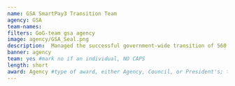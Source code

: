 ```yaml
---
name: GSA SmartPay3 Transition Team
agency: GSA
team-names:
filters: GoG-team gsa agency
image: agency/GSA_Seal.png
description:  Managed the successful government-wide transition of 560 participating organizations to the largest, most innovative government charge card and related payment services program worldwide. Their work increases customers’ refund earning potential and offers agencies more efficient operations by substantially reducing the number of vendor invoices to be processed, along with the associated effort and cost.
banner: agency
team: yes #mark no if an individual, NO CAPS
length: short
award: Agency #type of award, either Agency, Council, or President's; this is case sensitive so make sure to match the options listed exactly. This section generates the format of the card
---
```

